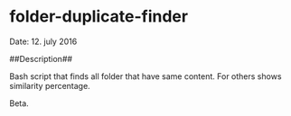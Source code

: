 # folder-duplicate-finder

Date: 12. july 2016

##Description##

Bash script that finds all folder that have same content. For others shows similarity percentage.


Beta.
